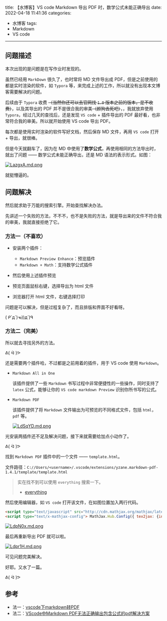 title: 【水博客】VS code Markdown 导出 PDF 时，数学公式未能正确导出
date: 2022-04-18 11:41:36
categories:
 - 水博客
tags:
 - Markdown
 - VS code
---
## 问题描述

本次出现的是问题是在写作业时发现的。

虽然已经用 `MarkDown` 很久了，也时常将 MD 文件导出成 PDF，但是之前使用的都是实时渲染的软件，如 `Typora` 等，来完成上述的工作，所以就没有出现本文博客需要解决的问题。

后续由于 `Typora` 收费 ~~（当然你还可以去官网找 `1.0` 版本之前的版本，是不收费）~~，以及其导出的 PDF 并不是很合我的审美~~（颜狗去死吧）~~，，我就放弃使用 `Typora`，经过几天的查找后，还是发现 `VS code` + 插件导出的 PDF 最好看，也非常符合我的审美。所以就开始使用 VS code 导出 PDF。

每次都是使用实时渲染的软件写好文档，然后保存 MD 文件，再用 `VS code` 打开 + 导出，就很棒。

但是今天就翻车了，因为在 MD 中使用了**数学公式**，再使用相同的方法导出时，就出了问题 —— 数学公式未能正确导出，还是 MD 语法的表示形式。如图：


[![LazgxA.md.png](https://s1.ax1x.com/2022/04/18/LazgxA.md.png)](https://imgtu.com/i/LazgxA)
  
就挺懵逼的。

## 问题解决


然后就求助于万能的搜索引擎。开始查找解决办法。

先讲述一个失败的方法，不不不，也不是失败的方法，就是导出来的文件不符合我的审美，我就直接拒绝了它。

### 方法一（不喜欢）

+ 安装两个插件：
    + `Markdown Preview Enhance`：预览插件
    + `Markdown + Math`：支持数学公式插件

+ 然后使用上述插件预览
+ 预览页面鼠标右键，选择导出为 html 文件
+ 浏览器打开 html 文件，右键选择打印

问题是可以解决，但是过程复杂了，而且排版和界面不好看呀。

( ᑭ`д´)ᓀ))д´)ᑫ

### 方法二（完美）

所以就去寻找另外的方法。

ᕕ( ᐛ )ᕗ

还是需要两个插件哈，不过都是之前用着的插件，用于 VS code 使用 `Markdown`。

+ `Markdown All in One`
  
  该插件提供了一些 `Markdown` 书写过程中非常便捷性的一些操作，同时支持了 `latex` 公式，能够让你的 `VS code markdown Preview` 识别你所书写的公式。

+ `Markdown PDF`
  
   该插件提供了将 `Markdown` 文件输出为可预览的不同格式文件，包括 `html`， `pdf` 等。

   [![LdSqYD.md.png](https://s1.ax1x.com/2022/04/18/LdSqYD.md.png)](https://imgtu.com/i/LdSqYD)


光安装两插件还不足及解决问题，接下来就需要给加点小动作了。

ᕕ( ᐛ )ᕗ

找到 `Markdown PDF` 插件中的一个文件 —— `template.html`。

文件路径：`C://Users/<username>/.vscode/extensions/yzane.markdown-pdf-1.4.1/template/template.html`

> 实在找不到可以使用 `everything` 搜索一下。
> + [everything](https://www.voidtools.com/zh-cn/)

然后使用编辑器，如 `VS code` 打开该文件，在如图位置加入两行代码。
```html
<script type="text/javascript" src="http://cdn.mathjax.org/mathjax/latest/MathJax.js?config=TeX-AMS-MML_HTMLorMML"></script>
<script type="text/x-mathjax-config"> MathJax.Hub.Config({ tex2jax: {inlineMath: [['$', '$']]}, messageStyle: "none" });</script>
```

[![LdpN0x.md.png](https://s1.ax1x.com/2022/04/18/LdpN0x.md.png)](https://imgtu.com/i/LdpN0x)

最后再重新导出 PDF 就可以啦。

[![Ldpr1H.md.png](https://s1.ax1x.com/2022/04/18/Ldpr1H.md.png)](https://imgtu.com/i/Ldpr1H)

可见问题完美解决。

好耶。又水了一篇。

ᕕ( ᐛ )ᕗ

## 参考

+ 法一：[vscode下markdown转PDF](https://blog.csdn.net/weijifen000/article/details/84257434)
+ 法二：[VScode中Markdown PDF无法正确输出包含公式的pdf解决方案](https://blog.csdn.net/qq_18506419/article/details/103461825)